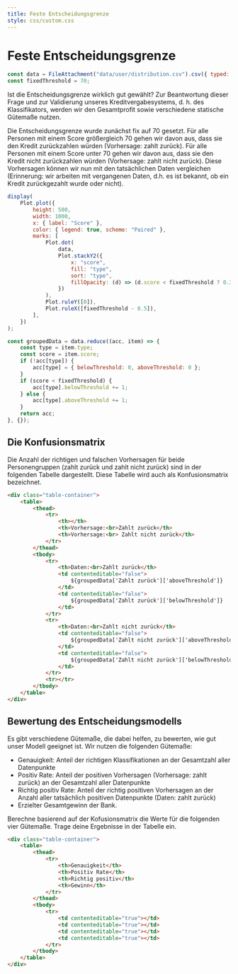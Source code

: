 ```yaml
---
title: Feste Entscheidungsgrenze
style: css/custom.css
---
```


# Feste Entscheidungsgrenze

```js
const data = FileAttachment("data/user/distribution.csv").csv({ typed: true });
const fixedThreshold = 70;
```

Ist die Entscheidungsgrenze wirklich gut gewählt? Zur Beantwortung dieser Frage und zur Validierung unseres Kreditvergabesystems, d. h. des Klassifikators, werden wir den Gesamtprofit sowie verschiedene statische Gütemaße nutzen. 

Die Entscheidungsgrenze wurde zunächst fix auf 70 gesetzt. Für alle Personen mit einem Score größergleich 70 gehen wir davon aus, dass sie den Kredit zurückzahlen würden (Vorhersage: zahlt zurück). Für alle Personen mit einem Score unter 70 gehen wir davon aus, dass sie den Kredit nicht zurückzahlen würden (Vorhersage: zahlt nicht zurück). 
Diese Vorhersagen können wir nun mit den tatsächlichen Daten vergleichen (Erinnerung: wir arbeiten mit vergangenen Daten, d.h. es ist bekannt, ob ein Kredit zurückgezahlt wurde oder nicht). 

```js
display(
    Plot.plot({
        height: 500,
        width: 1000,
        x: { label: "Score" },
        color: { legend: true, scheme: "Paired" },
        marks: [
            Plot.dot(
                data,
                Plot.stackY2({
                    x: "score",
                    fill: "type",
                    sort: "type",
                    fillOpacity: (d) => (d.score < fixedThreshold ? 0.3 : 1),
                })
            ),
            Plot.ruleY([0]),
            Plot.ruleX([fixedThreshold - 0.5]),
        ],
    })
);
```



```js
const groupedData = data.reduce((acc, item) => {
    const type = item.type;
    const score = item.score;
    if (!acc[type]) {
        acc[type] = { belowThreshold: 0, aboveThreshold: 0 };
    }
    if (score < fixedThreshold) {
        acc[type].belowThreshold += 1;
    } else {
        acc[type].aboveThreshold += 1;
    }
    return acc;
}, {});
```



## Die Konfusionsmatrix 
Die Anzahl der richtigen und falschen Vorhersagen für beide Personengruppen (zahlt zurück und zahlt nicht zurück) sind in der folgenden Tabelle dargestellt. Diese Tabelle wird auch als Konfusionsmatrix bezeichnet.

```html
<div class="table-container">
    <table>
        <thead>
            <tr>
                <th></th>
                <th>Vorhersage:<br>Zahlt zurück</th>
                <th>Vorhersage:<br> Zahlt nicht zurück</th>
            </tr>
        </thead>
        <tbody>
            <tr>
                <th>Daten:<br>Zahlt zurück</th>
                <td contenteditable="false">
                    ${groupedData['Zahlt zurück']['aboveThreshold']}
                </td>
                <td contenteditable="false">
                    ${groupedData['Zahlt zurück']['belowThreshold']}
                </td>
            </tr>
            <tr>
                <th>Daten:<br>Zahlt nicht zurück</th>
                <td contenteditable="false">
                    ${groupedData['Zahlt nicht zurück']['aboveThreshold']}
                </td>
                <td contenteditable="false">
                    ${groupedData['Zahlt nicht zurück']['belowThreshold']}
                </td>
            </tr>
            <tr></tr>
        </tbody>
    </table>
</div>
```
## Bewertung des Entscheidungsmodells
Es gibt verschiedene Gütemaße, die dabei helfen, zu bewerten, wie gut unser Modell geeignet ist. 
Wir nutzen die folgenden Gütemaße:

- Genauigkeit: Anteil der richtigen Klassifikationen an der Gesamtzahl aller Datenpunkte
- Positiv Rate: Anteil der positiven Vorhersagen (Vorhersage: zahlt zurück) an der Gesamtzahl aller Datenpunkte
- Richtig positiv Rate: Anteil der richtig positiven Vorhersagen an der Anzahl aller tatsächlich positiven Datenpunkte (Daten: zahlt zurück)
- Erzielter Gesamtgewinn der Bank.


<div class="tip" label="Aufgabe">
Berechne basierend auf der Kofusionsmatrix die Werte für die folgenden vier Gütemaße. Trage deine Ergebnisse in der Tabelle ein. 
</div>

```html
<div class="table-container">
    <table>
        <thead>
            <tr>
                <th>Genauigkeit</th>
                <th>Positiv Rate</th>
                <th>Richtig positiv</th>
                <th>Gewinn</th>
            </tr>
        </thead>
        <tbody>
            <tr>
                <td contenteditable="true"></td>
                <td contenteditable="true"></td>
                <td contenteditable="true"></td>
                <td contenteditable="true"></td>
            </tr>
        </tbody>
    </table>
</div>
```
